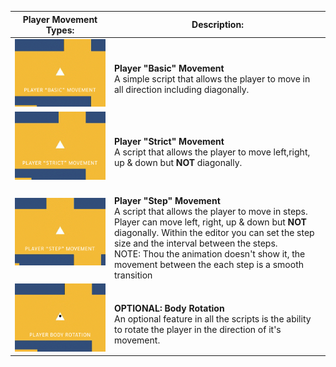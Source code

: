 | Player Movement Types: | Description: | 
| ------------ | ------------ |
| ![alt text](https://github.com/RMIT-nRt/UnityCodeClips/blob/main/1.%20Player%20Controllers/_gifs/PlayerBasicMovement.gif) | <br/>**Player "Basic" Movement** <br/>A simple script that allows the player to move in all direction including diagonally.|
| ![alt text](https://github.com/RMIT-nRt/UnityCodeClips/blob/main/1.%20Player%20Controllers/_gifs/PlayerStrictMovement.gif) | <br/>**Player "Strict" Movement** <br/>A script that allows the player to move left,right, up & down but **NOT** diagonally.|
| ![alt text](https://github.com/RMIT-nRt/UnityCodeClips/blob/main/1.%20Player%20Controllers/_gifs/PlayerStepMovement.gif) |  <br/>**Player "Step" Movement** <br/>A script that allows the player to move in steps. Player can move left, right, up & down but **NOT** diagonally. Within the editor you can set the step size and the interval between the steps. <br/>NOTE: Thou the animation doesn't show it, the movement between the each step is a smooth transition|
| ![alt text](https://github.com/RMIT-nRt/UnityCodeClips/blob/main/1.%20Player%20Controllers/_gifs/BodyRotation.gif) | <br/>**OPTIONAL: Body Rotation** <br/>An optional feature in all the scripts is the ability to rotate the player in the direction of it's movement.|
